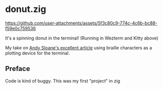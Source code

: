 # donut.zig


https://github.com/user-attachments/assets/5f3c80c9-774c-4c6b-bc88-f59e0c759536


It's a spinning donut in the terminal! (Running in Wezterm and Kitty above)

My take on [Andy Sloane's excellent article](https://www.a1k0n.net/2011/07/20/donut-math.html) using braille characters as a plotting device for the terminal.

## Preface

Code is kind of buggy. This was my first "project" in zig
